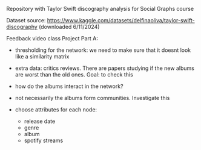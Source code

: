 Repository with Taylor Swift discography analysis for Social Graphs course

Dataset source: https://www.kaggle.com/datasets/delfinaoliva/taylor-swift-discography (downloaded 6/11/2024)

Feedback video class Project Part A:

- thresholding for the network: we need to make sure that it doesnt look like a similarity matrix
- extra data: critics reviews. There are papers studying if the new albums are worst than the old ones. Goal: to check this
- how do the albums interact in the network?
- not necessarily the albums form communities. Investigate this

- choose attributes for each node:
    - release date
    - genre
    - album
    - spotify streams
